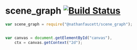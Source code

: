 scene_graph [![Build Status](https://travis-ci.org/nathanfaucett/js-scene_graph.svg?branch=master)](https://travis-ci.org/nathanfaucett/js-scene_graph)
======


```javascript
var scene_graph = require("@nathanfaucett/scene_graph");


var canvas = document.getElementById("canvas"),
    ctx = canvas.getContext("2d");



```
